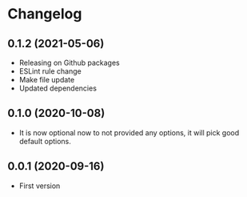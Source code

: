 Changelog
=========

0.1.2 (2021-05-06)
-------------------

* Releasing on Github packages
* ESLint rule change
* Make file update
* Updated dependencies

0.1.0 (2020-10-08)
------------------

* It is now optional now to not provided any options, it will
  pick good default options.

0.0.1 (2020-09-16)
------------------

* First version
